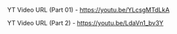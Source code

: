 YT Video URL (Part 01) - https://youtu.be/YLcsgMTdLkA

YT Video URL (Part 2) - https://youtu.be/LdaVn1_bv3Y
